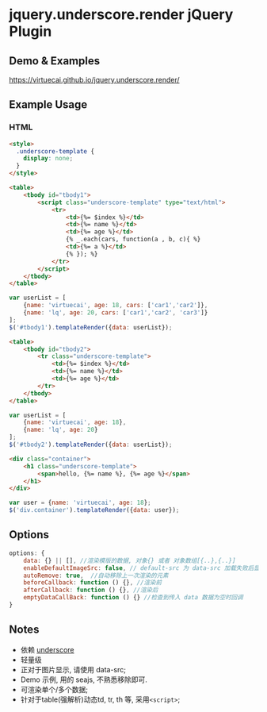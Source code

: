# jquery.underscore.render jQuery Plugin

## Demo & Examples

<https://virtuecai.github.io/jquery.underscore.render/>

## Example Usage

### HTML
```html
<style>
  .underscore-template {
    display: none;
  }
</style>
```
```html
<table>
    <tbody id="tbody1">
        <script class="underscore-template" type="text/html">
            <tr>
                <td>{%= $index %}</td>
                <td>{%= name %}</td>
                <td>{%= age %}</td>
                {% _.each(cars, function(a , b, c){ %}
                <td>{%= a %}</td>
                {% }); %}
            </tr>
        </script>
    </tbody>
</table>
```

```js
var userList = [
    {name: 'virtuecai', age: 18, cars: ['car1','car2']},
    {name: 'lq', age: 20, cars: ['car1','car2', 'car3']}
];
$('#tbody1').templateRender({data: userList});
```

```html
<table>
    <tbody id="tbody2">
        <tr class="underscore-template">
            <td>{%= $index %}</td>
            <td>{%= name %}</td>
            <td>{%= age %}</td>
        </tr>
    </tbody>
</table>
```

```js
var userList = [
    {name: 'virtuecai', age: 18},
    {name: 'lq', age: 20}
];
$('#tbody2').templateRender({data: userList});
```

```html
<div class="container">
    <h1 class="underscore-template">
        <span>hello, {%= name %}, {%= age %}</span>
    </h1>
</div>
```

```js
var user = {name: 'virtuecai', age: 18};
$('div.container').templateRender({data: user});
```

## Options

```javascript
options: {
    data: {} || [], //渲染模版的数据, 对象{} 或者 对象数组[{..},{..}]
    enableDefaultImageSrc: false, // default-src 为 data-src 加载失败后显示的图片, data-src='' 最终会 set attr src 中
    autoRemove: true,  //自动移除上一次渲染的元素
    beforeCallback: function () {}, //渲染前
    afterCallback: function () {}, //渲染后
    emptyDataCallBack: function () {} //检查到传入 data 数据为空时回调
}
```

## Notes
* 依赖 [underscore](http://www.css88.com/doc/underscore/)
* 轻量级
* 正对于图片显示, 请使用 data-src;
* Demo 示例, 用的 seajs, 不熟悉移除即可.
* 可渲染单个/多个数据;
* 针对于table(强解析)动态td, tr, th 等, 采用`<script>`;

